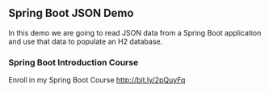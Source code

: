 ## Spring Boot JSON Demo

In this demo we are going to read JSON data from a Spring Boot application
and use that data to populate an H2 database. 


### Spring Boot Introduction Course
Enroll in my Spring Boot Course http://bit.ly/2pQuyFq